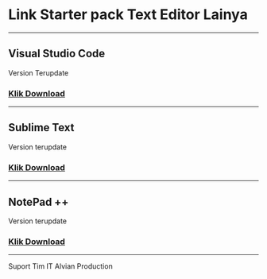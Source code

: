 # **Link Starter pack Text Editor Lainya**
--------------------
## Visual Studio Code
Version Terupdate
### [Klik Download](https://code.visualstudio.com/)
------
## Sublime Text
Version terupdate
### [Klik Download](https://www.sublimetext.com/)
----------------------------------
## NotePad ++
Version terupdate
### [Klik Download](https://notepad-plus-plus.org/downloads/)
-------------------------------
Suport Tim IT Alvian Production
